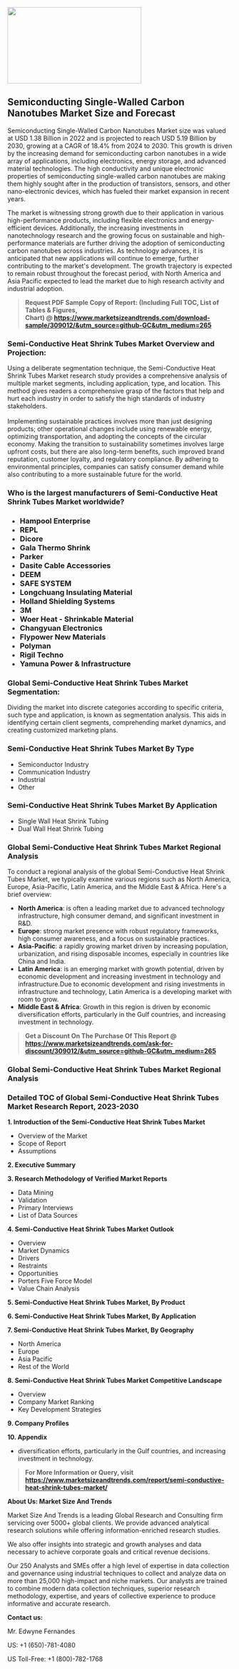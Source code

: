 <p><img class="alignnone size-medium wp-image-20088" src="https://ffe5etoiles.com/wp-content/uploads/2024/12/MST1-300x171.png" alt="" width="300" height="171" /></p><h2>Semiconducting Single-Walled Carbon Nanotubes Market Size and Forecast</h2><p>Semiconducting Single-Walled Carbon Nanotubes Market size was valued at USD 1.38 Billion in 2022 and is projected to reach USD 5.19 Billion by 2030, growing at a CAGR of 18.4% from 2024 to 2030. This growth is driven by the increasing demand for semiconducting carbon nanotubes in a wide array of applications, including electronics, energy storage, and advanced material technologies. The high conductivity and unique electronic properties of semiconducting single-walled carbon nanotubes are making them highly sought after in the production of transistors, sensors, and other nano-electronic devices, which has fueled their market expansion in recent years.</p><p>The market is witnessing strong growth due to their application in various high-performance products, including flexible electronics and energy-efficient devices. Additionally, the increasing investments in nanotechnology research and the growing focus on sustainable and high-performance materials are further driving the adoption of semiconducting carbon nanotubes across industries. As technology advances, it is anticipated that new applications will continue to emerge, further contributing to the market's development. The growth trajectory is expected to remain robust throughout the forecast period, with North America and Asia Pacific expected to lead the market due to high research activity and industrial adoption.</p></p><blockquote id="" class=""><strong>Request PDF Sample Copy of Report: (Including Full TOC, List of Tables &amp; Figures, Chart)&nbsp;@&nbsp;<strong><a href="https://www.marketsizeandtrends.com/download-sample/309012/&utm_source=github-GC&utm_medium=265" target="_blank">https://www.marketsizeandtrends.com/download-sample/309012/&utm_source=github-GC&utm_medium=265</a></strong></strong></blockquote><h3 id="" class="">Semi-Conductive Heat Shrink Tubes Market&nbsp;Overview and Projection:</h3><p id="" class="">Using a deliberate segmentation technique, the Semi-Conductive Heat Shrink Tubes Market research study provides a comprehensive analysis of multiple market segments, including application, type, and location. This method gives readers a comprehensive grasp of the factors that help and hurt each industry in order to satisfy the high standards of industry stakeholders. <br /> <br />Implementing sustainable practices involves more than just designing products; other operational changes include using renewable energy, optimizing transportation, and adopting the concepts of the circular economy. Making the transition to sustainability sometimes involves large upfront costs, but there are also long-term benefits, such improved brand reputation, customer loyalty, and regulatory compliance. By adhering to environmental principles, companies can satisfy consumer demand while also contributing to a more sustainable future for the world.</p><h3 id="" class="">Who is the largest manufacturers of&nbsp;Semi-Conductive Heat Shrink Tubes Market worldwide?</h3><h3 class=""><p><ul><li>Hampool Enterprise </li><li> REPL </li><li> Dicore </li><li> Gala Thermo Shrink </li><li> Parker </li><li> Dasite Cable Accessories </li><li> DEEM </li><li> SAFE SYSTEM </li><li> Longchuang Insulating Material </li><li> Holland Shielding Systems </li><li> 3M </li><li> Woer Heat - Shrinkable Material </li><li> Changyuan Electronics </li><li> Flypower New Materials </li><li> Polyman </li><li> Rigil Techno </li><li> Yamuna Power & Infrastructure</li></ul></p></h3><h3 id="" class="">Global&nbsp;Semi-Conductive Heat Shrink Tubes Market Segmentation:</h3><p id="" class="">Dividing the market into discrete categories according to specific criteria, such type and application, is known as segmentation analysis. This aids in identifying certain client segments, comprehending market dynamics, and creating customized marketing plans.</p><h3 id="" class="">Semi-Conductive Heat Shrink Tubes Market&nbsp;By Type</h3><p><p><ul><li>Semiconductor Industry</li><li> Communication Industry</li><li> Industrial</li><li> Other</p></li></ul></p></p><h3 id="" class="">Semi-Conductive Heat Shrink Tubes Market&nbsp;By Application</h3><p class=""><p><ul><li>Single Wall Heat Shrink Tubing</li><li> Dual Wall Heat Shrink Tubing</li></ul></p></p><h3 id="" class="">Global Semi-Conductive Heat Shrink Tubes Market Regional Analysis</h3><p id="" class="">To conduct a regional analysis of the global Semi-Conductive Heat Shrink Tubes Market, we typically examine various regions such as North America, Europe, Asia-Pacific, Latin America, and the Middle East &amp; Africa. Here's a brief overview:</p><ul><li><strong>North America</strong>: is often a leading market due to advanced technology infrastructure, high consumer demand, and significant investment in R&amp;D.</li><li><strong>Europe</strong>: strong market presence with robust regulatory frameworks, high consumer awareness, and a focus on sustainable practices.</li><li><strong>Asia-Pacific</strong>: a rapidly growing market driven by increasing population, urbanization, and rising disposable incomes, especially in countries like China and India.</li><li><strong>Latin America</strong>: is an emerging market with growth potential, driven by economic development and increasing investment in technology and infrastructure.Due to economic development and rising investments in infrastructure and technology, Latin America is a developing market with room to grow.</li><li><strong>Middle East &amp; Africa</strong>: Growth in this region is driven by economic diversification efforts, particularly in the Gulf countries, and increasing investment in technology.</li></ul><blockquote id="" class=""><strong>Get a Discount On The Purchase Of This Report @ <strong><a href="https://www.marketsizeandtrends.com/ask-for-discount/309012/&utm_source=github-GC&utm_medium=265" target="_blank">https://www.marketsizeandtrends.com/ask-for-discount/309012/&utm_source=github-GC&utm_medium=265</a></strong></strong></blockquote><h3 id="" class="">Global Semi-Conductive Heat Shrink Tubes Market Regional Analysis</h3><h3 id="" class="">Detailed TOC of Global Semi-Conductive Heat Shrink Tubes Market Research Report, 2023-2030</h3><p id="" class=""><strong>1. Introduction of the Semi-Conductive Heat Shrink Tubes Market</strong></p><ul><li>Overview of the Market</li><li>Scope of Report</li><li>Assumptions</li></ul><p id="" class=""><strong>2. Executive Summary</strong></p><p id="" class=""><strong>3. Research Methodology of Verified Market Reports</strong></p><ul><li>Data Mining</li><li>Validation</li><li>Primary Interviews</li><li>List of Data Sources</li></ul><p id="" class=""><strong>4. Semi-Conductive Heat Shrink Tubes Market Outlook</strong></p><ul><li>Overview</li><li>Market Dynamics</li><li>Drivers</li><li>Restraints</li><li>Opportunities</li><li>Porters Five Force Model</li><li>Value Chain Analysis</li></ul><p id="" class=""><strong>5. Semi-Conductive Heat Shrink Tubes Market, By Product</strong></p><p id="" class=""><strong>6. Semi-Conductive Heat Shrink Tubes Market, By Application</strong></p><p id="" class=""><strong>7. Semi-Conductive Heat Shrink Tubes Market, By Geography</strong></p><ul><li>North America</li><li>Europe</li><li>Asia Pacific</li><li>Rest of the World</li></ul><p id="" class=""><strong>8. Semi-Conductive Heat Shrink Tubes Market Competitive Landscape</strong></p><ul><li>Overview</li><li>Company Market Ranking</li><li>Key Development Strategies</li></ul><p id="" class=""><strong>9. Company Profiles</strong></p><p id="" class=""><strong>10. Appendix</strong></p><ul><li>diversification efforts, particularly in the Gulf countries, and increasing investment in technology.</li></ul><blockquote id="" class=""><strong>For More Information or Query, visit <strong><strong><a href="https://www.marketsizeandtrends.com/report/semi-conductive-heat-shrink-tubes-market/" target="_blank">https://www.marketsizeandtrends.com/report/semi-conductive-heat-shrink-tubes-market/</a></strong></strong></strong></blockquote><p id="" class=""><strong>About Us: Market Size And Trends</strong></p><p id="" class="">Market Size And Trends is a leading Global Research and Consulting firm servicing over 5000+ global clients. We provide advanced analytical research solutions while offering information-enriched research studies.</p><p id="" class="">We also offer insights into strategic and growth analyses and data necessary to achieve corporate goals and critical revenue decisions.</p><p id="" class="">Our 250 Analysts and SMEs offer a high level of expertise in data collection and governance using industrial techniques to collect and analyze data on more than 25,000 high-impact and niche markets. Our analysts are trained to combine modern data collection techniques, superior research methodology, expertise, and years of collective experience to produce informative and accurate research.</p><p id="" class=""><strong>Contact us:</strong></p><p id="" class="">Mr. Edwyne Fernandes</p><p id="" class="">US: +1 (650)-781-4080</p><p id="" class="">US Toll-Free: +1 (800)-782-1768</p>
